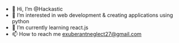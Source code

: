 - 👋 Hi, I’m @Hackastic
- 👀 I’m interested in web development & creating applications using python
- 🌱 I’m currently learning react.js
- 📫 How to reach me exuberantneglect27@gmail.com

<!---
Hackastic/Hackastic is a ✨ special ✨ repository because its `README.md` (this file) appears on your GitHub profile.
You can click the Preview link to take a look at your changes.
--->
